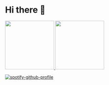 # Hi there 👋

<a href="https://github.com/bernas04">
  <img height="160em" src="https://github-readme-stats.vercel.app/api?username=bernas04&theme=tokyonight&show_icons=true" />
  <img height="160em" src="https://github-readme-stats.vercel.app/api/top-langs/?username=bernas04&theme=tokyonight&layout=compact" />
</a>


[![spotify-github-profile](https://spotify-github-profile.vercel.app/api/view?uid=8l1mreild0rh0oc46nwgtvx18&cover_image=true&theme=default&show_offline=false&background_color=000000)](https://github.com/kittinan/spotify-github-profile)

